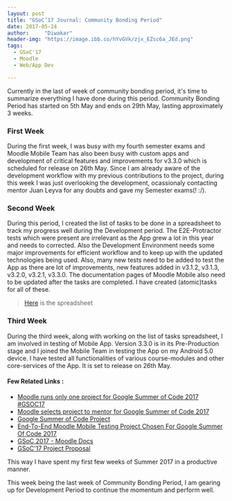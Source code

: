 ```yaml
---
layout: post
title: "GSoC’17 Journal: Community Bonding Period"
date: 2017-05-24
author:     "Diwakar"
header-img: "https://image.ibb.co/hYvGVk/zjx_EZsc6a_JEd.png"
tags:
  - GSoC'17
  - Moodle
  - Web/App Dev

---
```



Currently in the last of week of community bonding period, it's time to summarize everything I have done during this period. Community Bonding Period has started on 5th May and ends on 29th May, lasting approximately 3 weeks.

### First Week
During the first week, I was busy with my fourth semester exams and Moodle Mobile Team has also been busy with custom apps and development of critical features and improvements for v3.3.0 which is scheduled for release on 26th May. Since I am already aware of the development workflow with my previous contributions to the project, during this week I was just overlooking the development, ocassionaly contacting mentor Juan Leyva for any doubts and gave my Semester exams(! :/).

### Second Week
During this period, I created the list of tasks to be done in a spreadsheet to track my progress well during the Development period. The E2E-Protractor tests which were present are irrelevant as the App grew a lot in this year and needs to corrected. Also the Development Environment needs some major improvements for efficient workflow and to keep up with the updated technologies being used. Also, many new tests need to be added to test the App as there are lot of improvements, new features added in v3.1.2, v3.1.3, v3.2.0, v3.2.1, v3.3.0. The documentation pages of Moodle Mobile also need to be updated after the tasks are completed. I have created (atomic)tasks for all of these.
> [Here](https://docs.google.com/spreadsheets/d/11NPeEESZdmo5aNxucpiuMvbpYkBvsHodGlwbzF7VDS0/edit?usp=sharing) is the spreadsheet

### Third Week
During the third week, along with working on the list of tasks spreadsheet, I am involved in testing of Mobile App. Version 3.3.0 is in its Pre-Production stage and I joined the Mobile Team in testing the App on my Android 5.0 device. I have tested all functionalities of various course-modules and other core-services of the App. It is set to release on 26th May.

#### Few Related Links : 
* [Moodle runs only one project for Google Summer of Code 2017 #GSOC17](http://www.moodleworld.com/moodle-runs-only-one-project-for-google-summer-of-code-2017-gsoc17/)
* [Moodle selects project to mentor for Google Summer of Code 2017](https://moodle.com/2017/05/11/moodle-selects-project-mentor-google-summer-code-2017/)
* [Google Summer of Code Project](https://summerofcode.withgoogle.com/projects/#5005300592541696)
* [End-To-End Moodle Mobile Testing Project Chosen For Google Summer Of Code 2017](http://www.moodlenews.com/2017/end-to-end-moodle-mobile-testing-project-chosen-for-google-summer-of-code-2017/)
* [GSoC 2017 - Moodle Docs](https://docs.moodle.org/dev/GSOC/2017)
* [GSoC'17 Project Proposal](https://docs.google.com/document/d/1zRKzCcvDpdhbIhteiyk4ctNOdinup-RahKclaGZHb4w/pub)


This way I have spent my first few weeks of Summer 2017 in a productive manner. 


This week being the last week of Community Bonding Period, I am gearing up for Development Period to continue the momentum and perform well.
